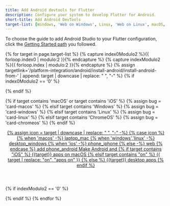 ```yaml
---
title: Add Android devtools for Flutter
description: Configure your system to develop Flutter for Android.
short-title: Add Android DevTools
target-list: [Windows, 'Web on Windows', Linux, 'Web on Linux', macOS, 'Web on macOS', iOS, Web on ChromeOS]
---
```


To choose the guide to add Android Studio to your Flutter configuration,
click the [Getting Started path][] you followed.

{% for target in page.target-list %}
{% capture index0Modulo2 %}{{ forloop.index0 | modulo:2 }}{% endcapture %}
{% capture indexModulo2 %}{{ forloop.index | modulo:2 }}{% endcapture %}
{% assign
targetlink='/platform-integration/android/install-android/install-android-from-'
| append: target | downcase | replace: " ", "-" %}
  {% if index0Modulo2 == '0' %}
  <div class="card-deck mb-8">
  {% endif %}

  {% if target contains 'macOS' or target contains 'iOS' %}
    {% assign bug = 'card-macos' %}
  {% elsif target contains 'Windows' %}
    {% assign bug = 'card-windows' %}
  {% elsif target contains 'Linux' %}
    {% assign bug = 'card-linux' %}
  {% elsif target contains 'ChromeOS' %}
    {% assign bug = 'card-chromeos' %}
  {% endif %}

  <a class="card card-app-type {{bug}}"
     id="install-{{target | downcase}}"
     href="{{targetlink}}">
    <div class="card-body">
      <header class="card-title text-center m-0">
        <span class="d-block h1">
          {% assign icon = target | downcase | replace: " ", "-" -%}
          {% case icon %}
          {% when 'macos' -%}
            <span class="material-symbols">laptop_mac</span>
          {% when 'windows','linux' -%}
            <span class="material-symbols">desktop_windows</span>
          {% when 'ios' -%}
            <span class="material-symbols">phone_iphone</span>
          {% else -%}
            <span class="material-symbols">web</span>
          {% endcase %}
          <span class="material-symbols">add</span>
          <span class="material-symbols">phone_android</span>
        </span>
        <span class="text-muted">
        Make Android and
        {% if target contains "iOS" %}
        {{target}} apps on macOS
        {% elsif target contains "on" %}
        {{ target | replace: "on", "apps on" }}
        {% else %}
        {{target}} desktop apps
        {% endif %}
        </span>
      </header>
    </div>
  </a>
  {% if indexModulo2 == '0' %}
  </div>
  {% endif %}
{% endfor %}

[Getting Started path]: /get-started/install
